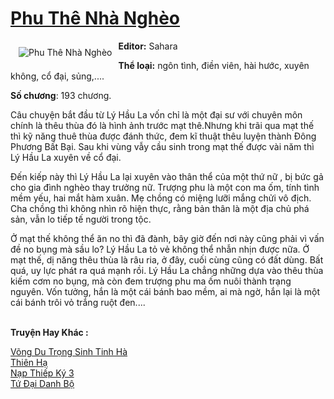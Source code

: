 <a href="https://utruyen.com/truyen/phu-the-nha-ngheo/19065/" title="Phu Thê Nhà Nghèo"><h1>Phu Thê Nhà Nghèo</h1></a><div style="display:table"><img align="right" style="float: left; padding: 10px;" src="https://utruyen.com/images/story/200x260/phu-the-nha-ngheo.jpg" alt="Phu Thê Nhà Nghèo"><b>Editor:</b> Sahara<p></p><b>Thể loại:</b> ngôn tình, điền viên, hài hước, xuyên không, cổ đại, sủng,....<p></p><b>Số chương</b>: 193 chương.<p></p>Câu chuyện bắt đầu từ Lý Hầu La vốn chỉ là một đại sư với chuyên môn chính là thêu thùa đó là hình ảnh trước mạt thê.Nhưng khi trãi qua mạt thế thì kỹ năng thuê thùa được đánh thức, đem kĩ thuật thêu luyện thành Đông Phương Bất Bại. Sau khi vùng vẫy cầu sinh trong mạt thế được vài năm thì Lý Hầu La xuyên về cổ đại.<p></p>Đến kiếp này thì Lý Hầu La lại xuyên vào thân thể của một thứ nữ , bị bức gả cho gia đình nghèo thay trưởng nữ. Trượng phu là một con ma ốm, tính tình mềm yếu, hai mắt hàm xuân. Mẹ chồng có miệng lưỡi mắng chửi vô địch. Cha chồng thì không nhìn rõ hiện thực, rằng bản thân là một địa chủ phá sản, vẫn lo tiếp tế người trong tộc.<p></p>Ở mạt thế không thể ăn no thì đã đành, bây giờ đến nơi này cũng phải vì vấn đề no bụng mà sầu lo? Lý Hầu La tỏ vẻ không thể nhẫn nhịn được nữa. Ở mạt thế, dị năng thêu thùa là râu ria, ở đây, cuối cùng cũng có đất dùng. Bất quá, uy lực phát ra quá mạnh rồi. Lý Hầu La chẳng những dựa vào thêu thùa kiếm cơm no bụng, mà còn đem trượng phu ma ốm nuôi thành trạng nguyên. Vốn tưởng, hắn là một cái bánh bao mềm, ai mà ngờ, hắn lại là một cái bánh trôi vỏ trắng ruột đen....</div><p><br><b>Truyện Hay Khác :</b></p><a href="https://utruyen.com/truyen/vong-du-trong-sinh-tinh-ha/17496/" alt="Võng Du Trọng Sinh Tinh Hà">Võng Du Trọng Sinh Tinh Hà</a><br/><a href="https://truyenngontinhay.wordpress.com/2019/10/03/thien-ha/" alt="Thiên Hạ">Thiên Hạ</a><br/><a href="https://github.com/quanluxury/ngontinhhot/tree/master/truyenhay/21677/" alt="Nạp Thiếp Ký 3">Nạp Thiếp Ký 3</a><br/><a href="https://github.com/quanluxury/ngontinhhot/tree/master/truyenhay/20340/" alt="Tứ Đại Danh Bộ">Tứ Đại Danh Bộ</a><br/>